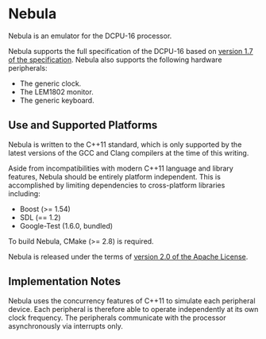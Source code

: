 Nebula
======

Nebula is an emulator for the DCPU-16 processor.

Nebula supports the full specification of the DCPU-16 based on [version 1.7 of the specification](http://dcpu.com/dcpu-16/). Nebula also supports the following hardware peripherals:

* The generic clock.
* The LEM1802 monitor.
* The generic keyboard.

## Use and Supported Platforms

Nebula is written to the C++11 standard, which is only supported by
the latest versions of the GCC and Clang compilers at the time of this
writing.

Aside from incompatibilities with modern C++11 language and library
features, Nebula should be entirely platform independent. This is
accomplished by limiting dependencies to cross-platform libraries including:

* Boost (>= 1.54)
* SDL (== 1.2)
* Google-Test (1.6.0, bundled)

To build Nebula, CMake (>= 2.8) is required.

Nebula is released under the terms of [version 2.0 of the
Apache License](http://www.apache.org/licenses/LICENSE-2.0).

## Implementation Notes

Nebula uses the concurrency features of C++11 to simulate each
peripheral device. Each peripheral is therefore able to operate
independently at its own clock frequency. The peripherals communicate
with the processor asynchronously via interrupts only.

